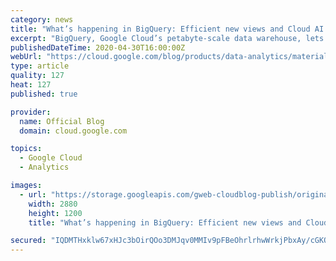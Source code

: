 ```yaml
---
category: news
title: "What’s happening in BigQuery: Efficient new views and Cloud AI integrations"
excerpt: "BigQuery, Google Cloud’s petabyte-scale data warehouse, lets you ingest and analyze data quickly and with high availability, so you can find new insights, trends, and predictions to efficiently run your business. Our engineering team is continually making improvements to BigQuery so you can get even"
publishedDateTime: 2020-04-30T16:00:00Z
webUrl: "https://cloud.google.com/blog/products/data-analytics/materialized-views-ml-models-in-data-warehouse/"
type: article
quality: 127
heat: 127
published: true

provider:
  name: Official Blog
  domain: cloud.google.com

topics:
  - Google Cloud
  - Analytics

images:
  - url: "https://storage.googleapis.com/gweb-cloudblog-publish/original_images/Google_Cloud_Data_Analytics_5I5zzaa.jpg"
    width: 2880
    height: 1200
    title: "What’s happening in BigQuery: Efficient new views and Cloud AI integrations"

secured: "IQDMTHxklw67xHJc3bOirQOo3DMJqv0MMIv9pFBeOhrlrhwWrkjPbxAy/cGKOy+USByQ0cshVjnIyjmoNU8U0RIsPYtz6VsNO/HmYNIpEzzc1IorA5R6EyLo/ysk2juSCF9FkycJlxvFAVUeSNHIMjSc6jYt1aLZsCThydgjCOJs1JjKfYgif60lEZExYxzAh+dthHANkqxNcYnuK89r1w1bZkMOdwz0cHVhKCj0qNTYAkYgdQvRFDuJ4/aXPfLBxdYSWWQKZN+NBM9KyHAZTTImcoPv3fuXzMnyt8VMRM7zeJyE7/z209Evfcw3V986NffvJAvRWvHg0sWxuN+8KA==;KH+IuaQTWK54bDlQb8BPiA=="
---
```


